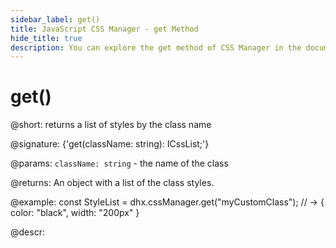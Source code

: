 ```yaml
---
sidebar_label: get()
title: JavaScript CSS Manager - get Method 
hide_title: true
description: You can explore the get method of CSS Manager in the documentation of the DHTMLX JavaScript UI library. Browse developer guides and API reference, try out code examples and live demos, and download a free 30-day evaluation version of DHTMLX Suite 7.
---
```


# get()

@short: returns a list of styles by the class name

@signature: {'get(className: string): ICssList;'}

@params:
`className: string` - the name of the class

@returns:
An object with a list of the class styles.

@example:
const StyleList =  dhx.cssManager.get("myCustomClass");
// -> { color: "black", width: "200px" }

@descr:
